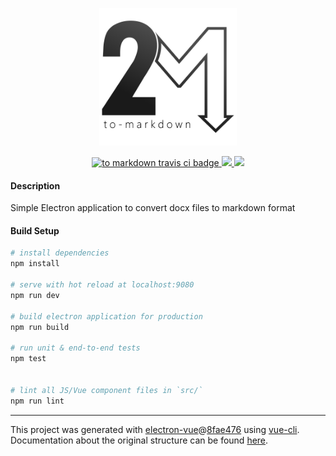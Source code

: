 <p align="center">
	<img width="220" src="./logo-tmd.png">
</p>

<p align="center">
	<a href="https://travis-ci.org/LagartijaDevelopment/to-markdown">
		<img src="https://travis-ci.org/LagartijaDevelopment/to-markdown.svg?branch=master" alt="to markdown travis ci badge">
	</a>
	<a href="https://greenkeeper.io/">
		<img src="https://badges.greenkeeper.io/LagartijaDevelopment/to-markdown.svg">
	</a>
	<a href="https://snyk.io/test/github/LagartijaDevelopment/to-markdown?targetFile=package.json">
		<img src="https://snyk.io/test/github/LagartijaDevelopment/to-markdown/badge.svg?targetFile=package.json">
	</a>
</p>

#### Description
Simple Electron application to convert docx files to markdown format


#### Build Setup

``` bash
# install dependencies
npm install

# serve with hot reload at localhost:9080
npm run dev

# build electron application for production
npm run build

# run unit & end-to-end tests
npm test


# lint all JS/Vue component files in `src/`
npm run lint

```

---

This project was generated with [electron-vue](https://github.com/SimulatedGREG/electron-vue)@[8fae476](https://github.com/SimulatedGREG/electron-vue/tree/8fae4763e9d225d3691b627e83b9e09b56f6c935) using [vue-cli](https://github.com/vuejs/vue-cli). Documentation about the original structure can be found [here](https://simulatedgreg.gitbooks.io/electron-vue/content/index.html).
